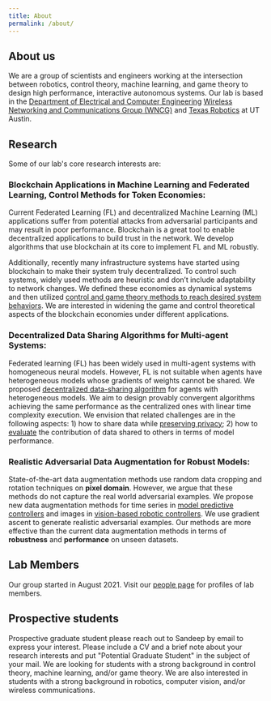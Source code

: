 ```yaml
---
title: About
permalink: /about/
---
```


## About us

<!-- <img class='img-responsive center-block' src="/images/logo/swarm-lab-logo.png" width="100%" height="100%" /> -->

We are a group of scientists and engineers working at the intersection between robotics, control theory, machine learning, and game theory to design high performance, interactive autonomous systems. Our lab is based in the [Department of Electrical and Computer Engineering](https://www.ece.utexas.edu) [Wireless Networking and Communications Group (WNCG)](https://wncg.org/) and [Texas Robotics](https://robotics.utexas.edu) at UT Austin.

## Research
Some of our lab's core research interests are:

### **Blockchain Applications in Machine Learning and Federated Learning, Control Methods for Token Economies**:

Current Federated Learning (FL) and decentralized Machine Learning (ML) applications suffer from potential attacks from adversarial participants and may result in poor performance. Blockchain is a great tool to enable decentralized applications to build trust in the network. We develop algorithms that use blockchain at its core to implement FL and ML robustly.

Additionally, recently many infrastructure systems have started using blockchain to make their system truly decentralized. To control such systems, widely used methods are heuristic and don’t include adaptability to network changes. We defined these economies as dynamical systems and then utilized [control and game theory methods to reach desired system behaviors](https://arxiv.org/abs/2210.12881). We are interested in widening the game and control theoretical aspects of the blockchain economies under different applications. 

### **Decentralized Data Sharing Algorithms for Multi-agent Systems**:

Federated learning (FL) has been widely used in multi-agent systems with homogeneous neural models. However, FL is not suitable when agents have heterogeneous models whose gradients of weights cannot be shared. We proposed [decentralized data-sharing algorithm](https://openreview.net/forum?id=iM932PeUi_7) for agents with heterogeneous models. We aim to design provably convergent algorithms achieving the same performance as the centralized ones with linear time complexity execution. We envision that related challenges are in the following aspects: 1) how to share data while [preserving privacy](https://proceedings.mlr.press/v164/geng22a.html); 2) how to [evaluate](https://proceedings.mlr.press/v164/geng22a.html) the contribution of data shared to others in terms of model performance.
<!-- In our algorithm, agents share data with each other and collaboratively achieve any data distribution by playing a potential game. Also, when the number of agents is large, we proposed a decentralized algorithm to select a subset of agents to play the potential game. We show that our algorithms are provably convergent and achieve the same performance as the centralized algorithm with linear time complexity execution. -->

### **Realistic Adversarial Data Augmentation for Robust Models**: 

State-of-the-art data augmentation methods use random data cropping and rotation techniques on **pixel domain**. However, we argue that these methods do not capture the real world adversarial examples. We propose new data augmentation methods for time series in [model predictive controllers](https://ieeexplore.ieee.org/abstract/document/9929419) and images in [vision-based robotic controllers](https://openreview.net/forum?id=WJbw_C-pCox). We use gradient ascent to generate realistic adversarial examples. Our methods are more effective than the current data augmentation methods in terms of **robustness** and **performance** on unseen datasets.


## Lab Members

Our group started in August 2021. Visit our [people page](/people/) for profiles of lab members.

## Prospective students
Prospective graduate student please reach out to Sandeep by email to express your interest. Please include a CV and a brief note about your research interests and put "Potential Graduate Student" in the subject of your mail. We are looking for students with a strong background in control theory, machine learning, and/or game theory. We are also interested in students with a strong background in robotics, computer vision, and/or wireless communications.